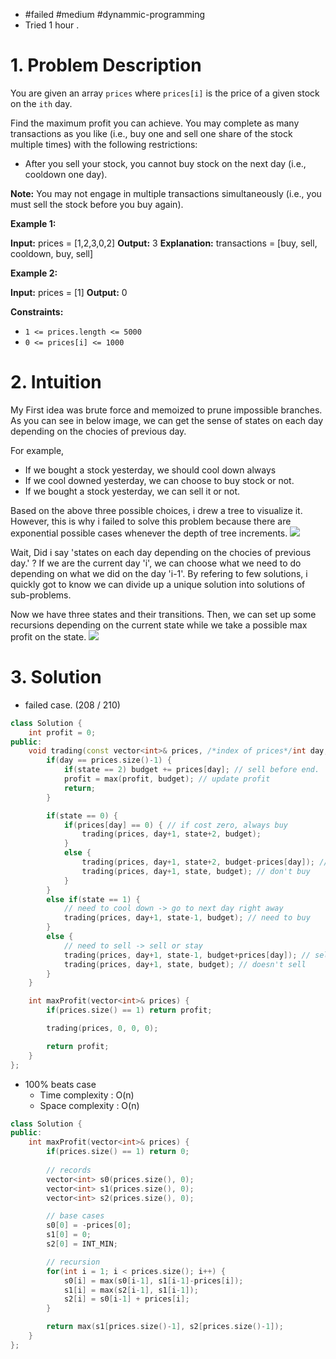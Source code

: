 
- #failed #medium #dynammic-programming 
- Tried 1 hour .

# 1. Problem Description
You are given an array `prices` where `prices[i]` is the price of a given stock on the `ith` day.

Find the maximum profit you can achieve. You may complete as many transactions as you like (i.e., buy one and sell one share of the stock multiple times) with the following restrictions:

- After you sell your stock, you cannot buy stock on the next day (i.e., cooldown one day).

**Note:** You may not engage in multiple transactions simultaneously (i.e., you must sell the stock before you buy again).

**Example 1:**

**Input:** prices = [1,2,3,0,2]
**Output:** 3
**Explanation:** transactions = [buy, sell, cooldown, buy, sell]

**Example 2:**

**Input:** prices = [1]
**Output:** 0

**Constraints:**

- `1 <= prices.length <= 5000`
- `0 <= prices[i] <= 1000`

# 2. Intuition

My First idea was brute force and memoized to prune impossible branches.
As you can see in below image, we can get the sense of states on each day depending on the chocies of previous day.

For example, 
- If we bought a stock yesterday, we should cool down always
- If we cool downed yesterday, we can choose to buy stock or not.
- If we bought a stock yesterday, we can sell it or not.

Based on the above three possible choices, i drew a tree to visualize it.
However, this is why i failed to solve this problem because there are exponential possible cases whenever the depth of tree increments.
![](../../../../../images/Image-1%20(1).jpg)

Wait, Did i say 'states on each day depending on the chocies of previous day.' ?
If we are the current day 'i', we can choose what we need to do depending on what we did on the day 'i-1'.
By refering to few solutions, i quickly got to know we can divide up a unique solution into solutions of sub-problems.

Now we have three states and their transitions.
Then, we can set up some recursions depending on the current state while we take a possible max profit on the state.
![](../../../../../images/Image-1.jpg)

# 3. Solution


- failed case. (208 / 210)
```cpp
class Solution {
    int profit = 0;
public:
    void trading(const vector<int>& prices, /*index of prices*/int day, int state, int budget) {
        if(day == prices.size()-1) {
            if(state == 2) budget += prices[day]; // sell before end.
            profit = max(profit, budget); // update profit
            return;
        }

        if(state == 0) {
            if(prices[day] == 0) { // if cost zero, always buy
                trading(prices, day+1, state+2, budget);
            }
            else {
                trading(prices, day+1, state+2, budget-prices[day]); // buy
                trading(prices, day+1, state, budget); // don't buy
            }
        }
        else if(state == 1) {
            // need to cool down -> go to next day right away
            trading(prices, day+1, state-1, budget); // need to buy
        }
        else {
            // need to sell -> sell or stay
            trading(prices, day+1, state-1, budget+prices[day]); // sell
            trading(prices, day+1, state, budget); // doesn't sell
        }
    }

    int maxProfit(vector<int>& prices) {
        if(prices.size() == 1) return profit;

        trading(prices, 0, 0, 0);

        return profit;
    }
};
```

- 100% beats case
	- Time complexity : O(n)
	- Space complexity : O(n)
```cpp
class Solution {
public:
    int maxProfit(vector<int>& prices) {
        if(prices.size() == 1) return 0;
        
        // records
        vector<int> s0(prices.size(), 0);
        vector<int> s1(prices.size(), 0);
        vector<int> s2(prices.size(), 0);

        // base cases
        s0[0] = -prices[0];
        s1[0] = 0;
        s2[0] = INT_MIN;

        // recursion
        for(int i = 1; i < prices.size(); i++) {
            s0[i] = max(s0[i-1], s1[i-1]-prices[i]);
            s1[i] = max(s2[i-1], s1[i-1]);
            s2[i] = s0[i-1] + prices[i];
        }

        return max(s1[prices.size()-1], s2[prices.size()-1]);
    }
};
```